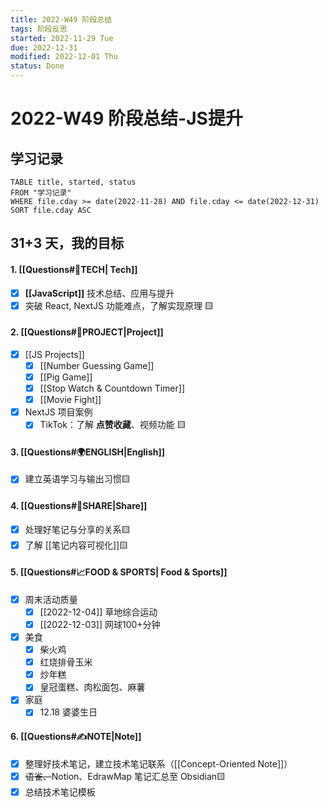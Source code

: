 ```yaml
---
title: 2022-W49 阶段总结
tags: 阶段反思  
started: 2022-11-29 Tue
due: 2022-12-31
modified: 2022-12-01 Thu
status: Done
---
```

# 2022-W49 阶段总结-JS提升
## 学习记录

```dataview
TABLE title, started, status
FROM "学习记录"
WHERE file.cday >= date(2022-11-28) AND file.cday <= date(2022-12-31)
SORT file.cday ASC
```

## 31+3 天，我的目标
#### 1. [[Questions#🚀TECH| Tech]]
- [x] **[[JavaScript]]** 技术总结、应用与提升
- [x] 突破 React, NextJS 功能难点，了解实现原理 🟨
#### 2. [[Questions#🚀PROJECT|Project]]
- [x] [[JS Projects]]
	- [x] [[Number Guessing Game]]
	- [x] [[Pig Game]]
	- [x] [[Stop Watch & Countdown Timer]]
	- [x] [[Movie Fight]]
- [x] NextJS 项目案例 
	- [x] TikTok：了解 **点赞收藏**、视频功能 🟨
#### 3. [[Questions#🌍ENGLISH|English]]
- [x] 建立英语学习与输出习惯🟨
#### 4. [[Questions#👯SHARE|Share]]
- [x] 处理好笔记与分享的关系🟨
- [x] 了解 [[笔记内容可视化]]🟨
#### 5. [[Questions#📈FOOD & SPORTS| Food & Sports]]
- [x] 周末活动质量
	- [x] [[2022-12-04]] 草地综合运动 
	- [x] [[2022-12-03]] 网球100+分钟
- [x] 美食
	- [x] 柴火鸡
	- [x] 红烧排骨玉米
	- [x] 炒年糕
	- [x] 皇冠蛋糕、肉松面包、麻薯
- [x] 家庭
	- [x] 12.18 婆婆生日
#### 6. [[Questions#✍️NOTE|Note]]
- [x] 整理好技术笔记，建立技术笔记联系（[[Concept-Oriented Note]]） 
- [x] ~~语雀、~~Notion、EdrawMap 笔记汇总至 Obsidian🟨 
- [x] 总结技术笔记模板